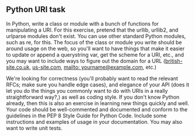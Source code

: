 ## Python URI task

In Python, write a class or module with a bunch of functions for manipulating a URI. For this exercise, pretend that the urllib, urllib2, and urlparse modules don't exist. You can use other standard Python modules, such as re, for this. The focus of the class or module you write should be around usage on the web, so you'll want to have things that make it easier to update or append a querystring var, get the scheme for a URI, etc., and you may want to include ways to figure out the domain for a URL ([british-site.co.uk](http://british-site.co.uk), [us-site.com](http://us-site.com), [mailto: yourname@example.com](mailto:yourname@example.com), etc.)

We're looking for correctness (you'll probably want to read the relevant RFCs; make sure you handle edge cases), and elegance of your API (does it let you do the things you commonly want to do with URIs in a really straightforward way?,) as well as coding style. If you don't know Python already, then this is also an exercise in learning new things quickly and well. Your code should be well-commented and documented and conform to the guidelines in the PEP 8 Style Guide for Python Code. Include some instructions and examples of usage in your documentation. You may also want to write unit tests.
